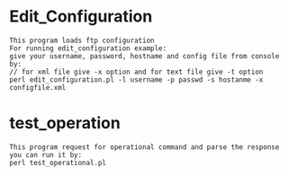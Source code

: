 Edit_Configuration
====================

    This program loads ftp configuration
    For running edit_configuration example:
    give your username, password, hostname and config file from console by:
    // for xml file give -x option and for text file give -t option
    perl edit_configuration.pl -l username -p passwd -s hostanme -x configfile.xml


test_operation
===============

    This program request for operational command and parse the response
    you can run it by:
    perl test_operational.pl
